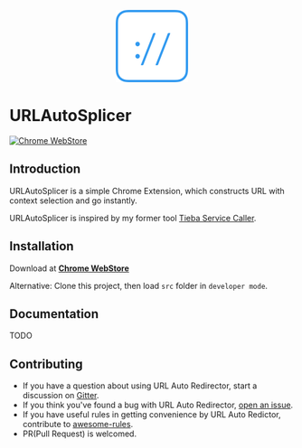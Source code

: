 <p align="center">
  <img src="https://raw.githubusercontent.com/URLAutoRedirector/URLAutoSplicer/master/src/images/icon-128.png" alt="Logo">
</p>

# URLAutoSplicer

<a href="https://chrome.google.com/webstore/detail/url-auto-splicer/kmlnjaeipdljbegfnfofknfaeojgojgm"><img src="https://img.shields.io/chrome-web-store/v/kmlnjaeipdljbegfnfofknfaeojgojgm.svg" alt="Chrome WebStore"></a>

## Introduction

URLAutoSplicer is a simple Chrome Extension, which constructs URL with context selection and go instantly.

URLAutoSplicer is inspired by my former tool [Tieba Service Caller](https://github.com/crisp-archive/chrome_tieba_service_caller).

## Installation

Download at [__Chrome WebStore__](https://chrome.google.com/webstore/detail/url-auto-splicer/kmlnjaeipdljbegfnfofknfaeojgojgm)

Alternative: Clone this project, then load ```src``` folder in ```developer mode```.

## Documentation

TODO

## Contributing

* If you have a question about using URL Auto Redirector, start a discussion on [Gitter](https://gitter.im/UrlAutoRedirector/UrlAutoRedirector).
* If you think you've found a bug with URL Auto Redirector, [open an issue](https://github.com/crispgm/UrlAutoRedirector/issues/new).
* If you have useful rules in getting convenience by URL Auto Redictor, contribute to [awesome-rules](https://github.com/UrlAutoRedirector/awesome-rules).
* PR(Pull Request) is welcomed.
